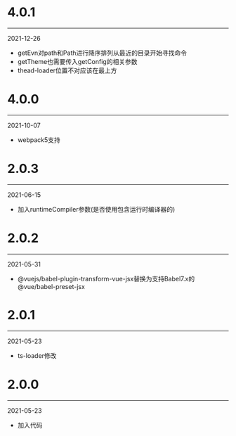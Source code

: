 # 4.0.1

***

2021-12-26

* getEvn对path和Path进行降序排列从最近的目录开始寻找命令
* getTheme也需要传入getConfig的相关参数
* thead-loader位置不对应该在最上方

# 4.0.0

***

2021-10-07

* webpack5支持

# 2.0.3

***

2021-06-15

* 加入runtimeCompiler参数(是否使用包含运行时编译器的)

# 2.0.2

***

2021-05-31

* @vuejs/babel-plugin-transform-vue-jsx替换为支持Babel7.x的@vue/babel-preset-jsx

# 2.0.1

***

2021-05-23

* ts-loader修改

# 2.0.0

***

2021-05-23

* 加入代码
